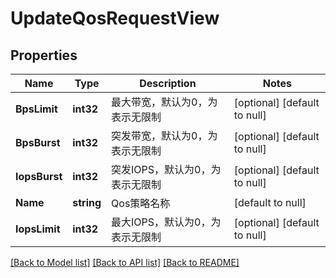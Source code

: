 # UpdateQosRequestView

## Properties
Name | Type | Description | Notes
------------ | ------------- | ------------- | -------------
**BpsLimit** | **int32** | 最大带宽，默认为0，为表示无限制 | [optional] [default to null]
**BpsBurst** | **int32** | 突发带宽，默认为0，为表示无限制 | [optional] [default to null]
**IopsBurst** | **int32** | 突发IOPS，默认为0，为表示无限制 | [optional] [default to null]
**Name** | **string** | Qos策略名称 | [default to null]
**IopsLimit** | **int32** | 最大IOPS，默认为0，为表示无限制 | [optional] [default to null]

[[Back to Model list]](../README.md#documentation-for-models) [[Back to API list]](../README.md#documentation-for-api-endpoints) [[Back to README]](../README.md)


